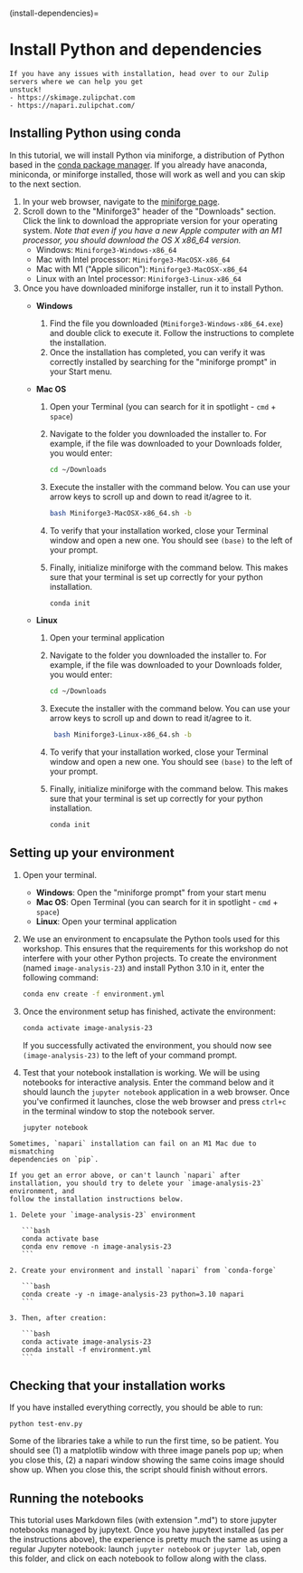 (install-dependencies)=
# Install Python and dependencies

```{tip}
If you have any issues with installation, head over to our Zulip servers where we can help you get
unstuck!
- https://skimage.zulipchat.com
- https://napari.zulipchat.com/
```

## Installing Python using conda

In this tutorial, we will install Python via miniforge, a distribution of
Python based in the [conda package manager](https://docs.conda.io/en/latest/).
If you already have anaconda, miniconda, or miniforge installed, those will work
as well and you can skip to the next section.

1. In your web browser, navigate to the
   [miniforge page](https://github.com/conda-forge/miniforge). 
2. Scroll down to the "Miniforge3" header of the "Downloads" section. Click the
   link to download the appropriate version for your operating system. *Note
   that even if you have a new Apple computer with an M1 processor, you should
   download the OS X x86_64 version.*
    - Windows: `Miniforge3-Windows-x86_64`
    - Mac with Intel processor: `Miniforge3-MacOSX-x86_64`
    - Mac with M1 ("Apple silicon"): `Miniforge3-MacOSX-x86_64`
    - Linux with an Intel processor: `Miniforge3-Linux-x86_64`
3. Once you have downloaded miniforge installer, run it to install Python.
    - **Windows**
        1. Find the file you downloaded (`Miniforge3-Windows-x86_64.exe`) and
           double click to execute it. Follow the instructions to complete the
           installation.
        2. Once the installation has completed, you can verify it was correctly
           installed by searching for the "miniforge prompt" in your Start menu.
    - **Mac OS**
        1. Open your Terminal (you can search for it in spotlight - `cmd` +
           `space`)
        2. Navigate to the folder you downloaded the installer to. For example,
           if the file was downloaded to your Downloads folder, you would enter:

            ```bash
            cd ~/Downloads
            ```

        3. Execute the installer with the command below. You can use your arrow
           keys to scroll up and down to read it/agree to it.

            ```bash
            bash Miniforge3-MacOSX-x86_64.sh -b
            ```

        4. To verify that your installation worked, close your Terminal window
           and open a new one. You should see `(base)` to the left of your
           prompt.
        5. Finally, initialize miniforge with the command below. This makes sure
           that your terminal is set up correctly for your python installation.

            ```bash
            conda init
            ```

    - **Linux**
        1. Open your terminal application
        2. Navigate to the folder you downloaded the installer to. For example,
           if the file was downloaded to your Downloads folder, you would enter:

            ```bash
            cd ~/Downloads
            ```

        3. Execute the installer with the command below. You can use your arrow
           keys to scroll up and down to read it/agree to it.

            ```bash
             bash Miniforge3-Linux-x86_64.sh -b
            ```

        4. To verify that your installation worked, close your Terminal window
           and open a new one. You should see `(base)` to the left of your
           prompt.
        5. Finally, initialize miniforge with the command below. This makes sure
           that your terminal is set up correctly for your python installation.

            ```bash
            conda init
            ```

## Setting up your environment
1. Open your terminal.
   - **Windows**: Open the "miniforge prompt" from your start menu
   - **Mac OS**: Open Terminal (you can search for it in spotlight - `cmd` +
     `space`)
   - **Linux**: Open your terminal application
2. We use an environment to encapsulate the Python tools used for this workshop.
   This ensures that the requirements for this workshop do not interfere with
   your other Python projects. To create the environment (named
   `image-analysis-23`) and install Python 3.10 in it, enter the following command:

    ```bash
    conda env create -f environment.yml
    ```

3. Once the environment setup has finished, activate the environment:

    ```bash
    conda activate image-analysis-23
    ```

    If you successfully activated the environment, you should now see
   `(image-analysis-23)` to the left of your command prompt.

4. Test that your notebook installation is working. We will be using notebooks
   for interactive analysis. Enter the command below and it should launch the
   `jupyter notebook` application in a web browser. Once you've confirmed it
   launches, close the web browser and press `ctrl+c` in the terminal window to
   stop the notebook server.

    ```bash
    jupyter notebook
    ```

````{admonition} Errors launching?
Sometimes, `napari` installation can fail on an M1 Mac due to mismatching
dependencies on `pip`.

If you get an error above, or can't launch `napari` after
installation, you should try to delete your `image-analysis-23` environment, and
follow the installation instructions below.

1. Delete your `image-analysis-23` environment

   ```bash
   conda activate base
   conda env remove -n image-analysis-23
   ```

2. Create your environment and install `napari` from `conda-forge`

   ```bash
   conda create -y -n image-analysis-23 python=3.10 napari
   ```

3. Then, after creation:

   ```bash
   conda activate image-analysis-23
   conda install -f environment.yml
   ```
````

## Checking that your installation works

If you have installed everything correctly, you should be able to run:

```
python test-env.py
```

Some of the libraries take a while to run the first time, so be patient. You
should see (1) a matplotlib window with three image panels pop up; when you
close this, (2) a napari window showing the same coins image should show up.
When you close this, the script should finish without errors.

## Running the notebooks

This tutorial uses Markdown files (with extension ".md") to store jupyter
notebooks managed by jupytext. Once you have jupytext installed (as per the
instructions above), the experience is pretty much the same as using a regular
Jupyter notebook: launch `jupyter notebook` or `jupyter lab`, open this folder,
and click on each notebook to follow along with the class.

